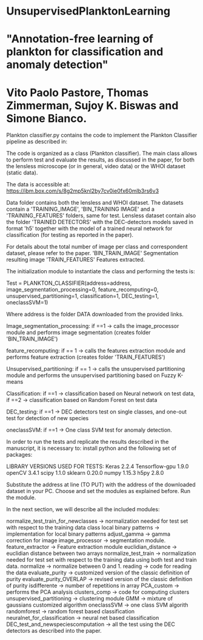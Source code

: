 # UnsupervisedPlanktonLearning
# "Annotation-free learning of plankton for classification and anomaly detection"
# Vito Paolo Pastore, Thomas Zimmerman, Sujoy K. Biswas and Simone Bianco. 

Plankton classifier.py contains the code to implement the Plankton Classifier pipeline as described in:


The code is organized as a class (Plankton classifier). The main class allows to perform test and evaluate the results, as discussed in the paper,
for both the lensless microscope (or in general, video data) or the WHOI dataset (static data).

The data is accessible at:
https://ibm.box.com/s/8g2mp5knl2by7cv0ie0fx60mlb3rs6v3

Data folder contains both the lensless and WHOI dataset. The datasets contain a 'TRAINING_IMAGE', 'BIN_TRAINING IMAGE' and a
'TRAINING_FEATURES' folders, same for test. Lensless dataset contain also the folder 'TRAINED DETECTORS' with the DEC-detectors models saved in format 'h5' together with the model of a trained neural network for classification (for testing as reported in the paper). 

For details about the total number of image per class and correspondent dataset, please refer to the paper. 
'BIN_TRAIN_IMAGE'
Segmentation resulting image
'TRAIN_FEATURES'
Features extracted. 

The initialization module to instantiate the class and performing the tests is:

  Test = PLANKTON_CLASSIFIER(address=address, image_segmentation_processing=0, feature_recomputing=0,
                           unsupervised_partitioning=1, classification=1, DEC_testing=1, oneclassSVM=1)
                          

Where address is the folder DATA downloaded from the provided links.

Image_segmentation_processing: if ==1 -> calls the image_processor module and performs image segmentation (creates folder 'BIN_TRAIN_IMAGE')

feature_recomputing: if == 1 -> calls the features extraction module and performs feature extraction (creates folder 'TRAIN_FEATURES')

Unsupervised_partitioning:  if == 1 -> calls the unsupervised partitioning module and performs the unsupervised partitioning based on Fuzzy K-means

Classification: if ==1 -> classification based on Neural network on test data, if ==2 ->  classification based on Random Forest on test data

DEC_testing: if ==1 -> DEC detectors test on single classes, and one-out test for detection of new species 

oneclassSVM: if ==1 -> One class SVM test for anomaly detection. 

In order to run the tests and replicate the results described in the manuscript, it is necessary to:
install python and the following set of packages:

LIBRARY VERSIONS USED FOR TESTS:
Keras 2.2.4
Tensorflow-gpu 1.9.0
openCV 3.4.1 
scipy 1.1.0
sklearn 0.20.0
numpy 1.15.3
h5py 2.8.0

Substitute the address at line (TO PUT) with the address of the downloaded dataset in your PC.
Choose and set the modules as explained before.
Run the module. 


In the next section, we will describe all the included modules:


normalize_test_train_for_newclasses -> normalization needed for test set with respect to the training data
class local binary patterns -> implementation for local binary patterns 
adjust_gamma -> gamma correction for image
image_processor -> segmentation module. 
feature_extractor -> Feature extraction module
euclidian_distance -> euclidian distance between two arrays
normalize_test_train -> normalization needed for test set with respect to the training data using both test and train data. 
normalize -> normalize between 0 and 1. 
reading -> code for reading the data
evaluate_purity -> customized version of the classic definition of purity 
evaluate_purity_OVERLAP -> revised version of the classic definition of purity 
isdifferente -> number of repetitions in array
PCA_custom -> performs the PCA analysis
clusters_comp -> code for computing clusters
unsupervised_partitioning -> clustering module 
GMM -> mixture of gaussians customized algorithm 
oneclassSVM -> one class SVM algorith 
randomforest -> random forest based classification 
neuralnet_for_classification -> neural net based classification 
DEC_test_and_newspeciescomputation -> all the test using the DEC detectors as described into the paper. 



